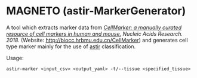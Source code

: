 # MAGNETO (astir-MarkerGenerator)

A tool which extracts marker data from *[CellMarker: a manually curated resource of cell markers in human and mouse.](https://academic.oup.com/nar/article/47/D1/D721/5115823) Nucleic Acids Research. 2018.* (Website: http://biocc.hrbmu.edu.cn/CellMarker) and generates cell type marker mainly for the use of [astir](https://github.com/camlab-bioml/astir) classification.

Usage:
```
astir-marker <input_csv> <output_yaml> -t/--tissue <specified_tissue> 
```
